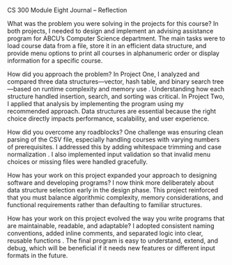 CS 300 Module Eight Journal – Reflection

What was the problem you were solving in the projects for this course?
In both projects, I needed to design and implement an advising assistance program for ABCU’s Computer Science department. The main tasks were to load course data from a file, store it in an efficient data structure, and provide menu options to print all courses in alphanumeric order or display information for a specific course.

How did you approach the problem?
In Project One, I analyzed and compared three data structures—vector, hash table, and binary search tree—based on runtime complexity and memory use
. Understanding how each structure handled insertion, search, and sorting was critical. In Project Two, I applied that analysis by implementing the program using my recommended approach. Data structures are essential because the right choice directly impacts performance, scalability, and user experience.

How did you overcome any roadblocks?
One challenge was ensuring clean parsing of the CSV file, especially handling courses with varying numbers of prerequisites. I addressed this by adding whitespace trimming and case normalization
. I also implemented input validation so that invalid menu choices or missing files were handled gracefully.

How has your work on this project expanded your approach to designing software and developing programs?
I now think more deliberately about data structure selection early in the design phase. This project reinforced that you must balance algorithmic complexity, memory considerations, and functional requirements rather than defaulting to familiar structures.

How has your work on this project evolved the way you write programs that are maintainable, readable, and adaptable?
I adopted consistent naming conventions, added inline comments, and separated logic into clear, reusable functions
. The final program is easy to understand, extend, and debug, which will be beneficial if it needs new features or different input formats in the future.
